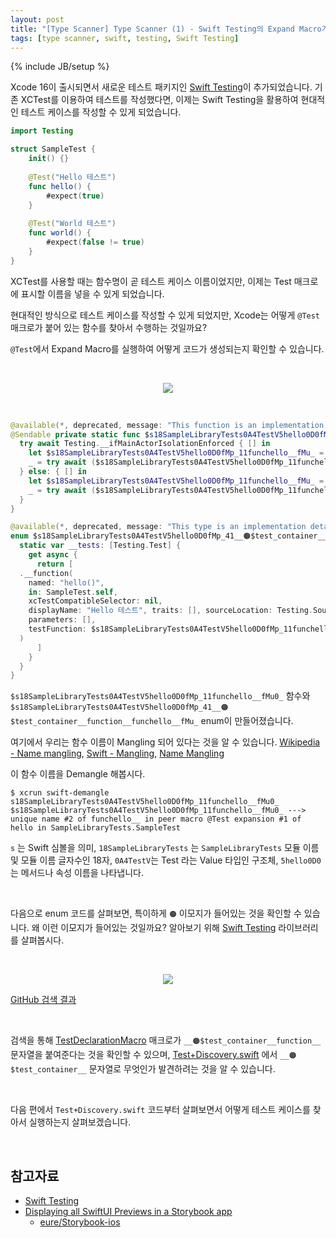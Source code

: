 ```yaml
---
layout: post
title: "[Type Scanner] Type Scanner (1) - Swift Testing의 Expand Macro가 생성하는 코드 분석"
tags: [type scanner, swift, testing, Swift Testing]
---
```

{% include JB/setup %}

Xcode 16이 출시되면서 새로운 테스트 패키지인 [Swift Testing](https://github.com/swiftlang/swift-testing)이 추가되었습니다. 기존 XCTest를 이용하여 테스트를 작성했다면, 이제는 Swift Testing을 활용하여 현대적인 테스트 케이스를 작성할 수 있게 되었습니다.

```swift
import Testing

struct SampleTest {
    init() {}
    
    @Test("Hello 테스트")
    func hello() {
        #expect(true)
    }
    
    @Test("World 테스트")
    func world() {
        #expect(false != true)
    }
}
```

XCTest를 사용할 때는 함수명이 곧 테스트 케이스 이름이었지만, 이제는 Test 매크로에 표시할 이름을 넣을 수 있게 되었습니다.

현대적인 방식으로 테스트 케이스를 작성할 수 있게 되었지만, Xcode는 어떻게 `@Test` 매크로가 붙어 있는 함수를 찾아서 수행하는 것일까요?

`@Test`에서 Expand Macro를 실행하여 어떻게 코드가 생성되는지 확인할 수 있습니다.

<br/>
<p style="text-align:center;">
<img src="{{ site.prod_url }}/image/2024/12/01.png"/>
</p><br/>

```swift
@available(*, deprecated, message: "This function is an implementation detail of the testing library. Do not use it directly.")
@Sendable private static func $s18SampleLibraryTests0A4TestV5hello0D0fMp_11funchello__fMu0_() async throws -> Void {
  try await Testing.__ifMainActorIsolationEnforced { [] in
    let $s18SampleLibraryTests0A4TestV5hello0D0fMp_11funchello__fMu_ = try await (SampleTest(), Testing.__requiringTry, Testing.__requiringAwait).0
    _ = try await ($s18SampleLibraryTests0A4TestV5hello0D0fMp_11funchello__fMu_.hello(), Testing.__requiringTry, Testing.__requiringAwait).0
  } else: { [] in
    let $s18SampleLibraryTests0A4TestV5hello0D0fMp_11funchello__fMu_ = try await (SampleTest(), Testing.__requiringTry, Testing.__requiringAwait).0
    _ = try await ($s18SampleLibraryTests0A4TestV5hello0D0fMp_11funchello__fMu_.hello(), Testing.__requiringTry, Testing.__requiringAwait).0
  }
}

@available(*, deprecated, message: "This type is an implementation detail of the testing library. Do not use it directly.")
enum $s18SampleLibraryTests0A4TestV5hello0D0fMp_41__🟠$test_container__function__funchello__fMu_: Testing.__TestContainer {
  static var __tests: [Testing.Test] {
    get async {
      return [
  .__function(
    named: "hello()",
    in: SampleTest.self,
    xcTestCompatibleSelector: nil,
    displayName: "Hello 테스트", traits: [], sourceLocation: Testing.SourceLocation(fileID: "SampleLibraryTests/SampleLibraryTests.swift", filePath: "/Users/minsone/tmp/20241216/SampleLibrary/Tests/SampleLibraryTests/SampleLibraryTests.swift", line: 9, column: 6),
    parameters: [],
    testFunction: $s18SampleLibraryTests0A4TestV5hello0D0fMp_11funchello__fMu0_
  )
      ]
    }
  }
}
```

`$s18SampleLibraryTests0A4TestV5hello0D0fMp_11funchello__fMu0_` 함수와 `$s18SampleLibraryTests0A4TestV5hello0D0fMp_41__🟠$test_container__function__funchello__fMu_` enum이 만들어졌습니다.<br/>

여기에서 우리는 함수 이름이 Mangling 되어 있다는 것을 알 수 있습니다. [Wikipedia - Name mangling](https://en.wikipedia.org/wiki/Name_mangling#Swift), [Swift - Mangling](https://github.com/swiftlang/swift/blob/main/docs/ABI/Mangling.rst), [Name Mangling](https://minsone.github.io/programming/swift-name-mangling)

이 함수 이름을 Demangle 해봅시다.

```shell
$ xcrun swift-demangle s18SampleLibraryTests0A4TestV5hello0D0fMp_11funchello__fMu0_
$s18SampleLibraryTests0A4TestV5hello0D0fMp_11funchello__fMu0_ ---> unique name #2 of funchello__ in peer macro @Test expansion #1 of hello in SampleLibraryTests.SampleTest
```

`s` 는 Swift 심볼을 의미, `18SampleLibraryTests` 는 `SampleLibraryTests` 모듈 이름 및 모듈 이름 글자수인 18자, `0A4TestV`는 Test 라는 Value 타입인 구조체, `5hello0D0`는 메서드나 속성 이름을 나타냅니다.  

<br/>

다음으로 enum 코드를 살펴보면, 특이하게 `🟠` 이모지가 들어있는 것을 확인할 수 있습니다. 왜 이런 이모지가 들어있는 것일까요? 알아보기 위해 [Swift Testing](https://github.com/swiftlang/swift-testing) 라이브러리를 살펴봅시다.

<br/>
<p style="text-align:center;">
<img src="{{ site.prod_url }}/image/2024/12/02.png"/>
</p>

[GitHub 검색 결과](https://github.com/search?q=repo%3Aswiftlang%2Fswift-testing%20%F0%9F%9F%A0&type=code)

<br/>

검색을 통해 [TestDeclarationMacro](https://github.com/swiftlang/swift-testing/blob/e2ec0411e5f7407fc2d325c9feea8f0ac10a60e2/Sources/TestingMacros/TestDeclarationMacro.swift#L467) 매크로가 `__🟠$test_container__function__` 문자열을 붙여준다는 것을 확인할 수 있으며, [Test+Discovery.swift](https://github.com/swiftlang/swift-testing/blob/e2ec0411e5f7407fc2d325c9feea8f0ac10a60e2/Sources/Testing/Test%2BDiscovery.swift#L26) 에서 `__🟠$test_container__` 문자열로 무엇인가 발견하려는 것을 알 수 있습니다.

<br/>

다음 편에서 `Test+Discovery.swift` 코드부터 살펴보면서 어떻게 테스트 케이스를 찾아서 실행하는지 살펴보겠습니다.

<br/>

## 참고자료

* [Swift Testing](https://github.com/swiftlang/swift-testing)
* [Displaying all SwiftUI Previews in a Storybook app](https://medium.com/eureka-engineering/displaying-all-swiftui-previews-in-a-storybook-app-1dd8e925d777)
  * [eure/Storybook-ios](https://github.com/eure/Storybook-ios)